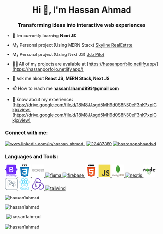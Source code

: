 <h1 align="center">Hi 👋, I'm Hassan Ahmad</h1>
<h3 align="center">Transforming ideas into interactive web experiences</h3>


- 🌱 I’m currently learning **Next JS**

- My Personal project (Using MERN Stack) [Skyline RealEstate](https://skylinerealestate.netlify.app/)

- My Personal project (Using Next JS) [Job Pilot](https://pilot-job.netlify.app/)

- 👨‍💻 All of my projects are available at [https://hassanporfolio.netlify.app/](https://hassanporfolio.netlify.app/)

- 💬 Ask me about **React JS, MERN Stack, Next JS**

- 📫 How to reach me **hassan1ahamd999@gmail.com**

- 📄 Know about my experiences [https://drive.google.com/file/d/18M8JAsgd5MH9d0S8N80eF3nKPxpiCkjc/view](https://drive.google.com/file/d/18M8JAsgd5MH9d0S8N80eF3nKPxpiCkjc/view)

<h3 align="left">Connect with me:</h3>
<p align="left">
<a href="https://linkedin.com/in/www.linkedin.com/in/hassan-ahmad-" target="blank"><img align="center" src="https://raw.githubusercontent.com/rahuldkjain/github-profile-readme-generator/master/src/images/icons/Social/linked-in-alt.svg" alt="www.linkedin.com/in/hassan-ahmad-" height="30" width="40" /></a>
<a href="https://stackoverflow.com/users/22487359" target="blank"><img align="center" src="https://raw.githubusercontent.com/rahuldkjain/github-profile-readme-generator/master/src/images/icons/Social/stack-overflow.svg" alt="22487359" height="30" width="40" /></a>
<a href="https://instagram.com/hassanopahmadxd" target="blank"><img align="center" src="https://raw.githubusercontent.com/rahuldkjain/github-profile-readme-generator/master/src/images/icons/Social/instagram.svg" alt="hassanopahmadxd" height="30" width="40" /></a>
</p>

<h3 align="left">Languages and Tools:</h3>
<p align="left"> <a href="https://getbootstrap.com" target="_blank" rel="noreferrer"> <img src="https://raw.githubusercontent.com/devicons/devicon/master/icons/bootstrap/bootstrap-plain-wordmark.svg" alt="bootstrap" width="40" height="40"/> </a> <a href="https://www.w3schools.com/css/" target="_blank" rel="noreferrer"> <img src="https://raw.githubusercontent.com/devicons/devicon/master/icons/css3/css3-original-wordmark.svg" alt="css3" width="40" height="40"/> </a> <a href="https://expressjs.com" target="_blank" rel="noreferrer"> <img src="https://raw.githubusercontent.com/devicons/devicon/master/icons/express/express-original-wordmark.svg" alt="express" width="40" height="40"/> </a> <a href="https://www.figma.com/" target="_blank" rel="noreferrer"> <img src="https://www.vectorlogo.zone/logos/figma/figma-icon.svg" alt="figma" width="40" height="40"/> </a> <a href="https://firebase.google.com/" target="_blank" rel="noreferrer"> <img src="https://www.vectorlogo.zone/logos/firebase/firebase-icon.svg" alt="firebase" width="40" height="40"/> </a> <a href="https://www.w3.org/html/" target="_blank" rel="noreferrer"> <img src="https://raw.githubusercontent.com/devicons/devicon/master/icons/html5/html5-original-wordmark.svg" alt="html5" width="40" height="40"/> </a> <a href="https://developer.mozilla.org/en-US/docs/Web/JavaScript" target="_blank" rel="noreferrer"> <img src="https://raw.githubusercontent.com/devicons/devicon/master/icons/javascript/javascript-original.svg" alt="javascript" width="40" height="40"/> </a> <a href="https://www.mongodb.com/" target="_blank" rel="noreferrer"> <img src="https://raw.githubusercontent.com/devicons/devicon/master/icons/mongodb/mongodb-original-wordmark.svg" alt="mongodb" width="40" height="40"/> </a> <a href="https://nextjs.org/" target="_blank" rel="noreferrer"> <img src="https://cdn.worldvectorlogo.com/logos/nextjs-2.svg" alt="nextjs" width="40" height="40"/> </a> <a href="https://nodejs.org" target="_blank" rel="noreferrer"> <img src="https://raw.githubusercontent.com/devicons/devicon/master/icons/nodejs/nodejs-original-wordmark.svg" alt="nodejs" width="40" height="40"/> </a> <a href="https://www.photoshop.com/en" target="_blank" rel="noreferrer"> <img src="https://raw.githubusercontent.com/devicons/devicon/master/icons/photoshop/photoshop-line.svg" alt="photoshop" width="40" height="40"/> </a> <a href="https://reactjs.org/" target="_blank" rel="noreferrer"> <img src="https://raw.githubusercontent.com/devicons/devicon/master/icons/react/react-original-wordmark.svg" alt="react" width="40" height="40"/> </a> <a href="https://redux.js.org" target="_blank" rel="noreferrer"> <img src="https://raw.githubusercontent.com/devicons/devicon/master/icons/redux/redux-original.svg" alt="redux" width="40" height="40"/> </a> <a href="https://tailwindcss.com/" target="_blank" rel="noreferrer"> <img src="https://www.vectorlogo.zone/logos/tailwindcss/tailwindcss-icon.svg" alt="tailwind" width="40" height="40"/> </a> </p>

<p align="left"> <img src="https://komarev.com/ghpvc/?username=hassan1ahmad&label=Profile%20views&color=0e75b6&style=plastic" alt="hassan1ahmad" /> </p>

<p><img align="left" src="https://github-readme-stats.vercel.app/api/top-langs?username=hassan1ahmad&show_icons=true&locale=en&layout=compact" alt="hassan1ahmad" /></p>

<br>

<p>&nbsp;<img align="center" src="https://github-readme-stats.vercel.app/api?username=hassan1ahmad&show_icons=true&theme=dark&locale=en" alt="hassan1ahmad" /></p>

<p><img align="center" src="https://github-readme-streak-stats.herokuapp.com/?user=hassan1ahmad&" alt="hassan1ahmad" /></p>